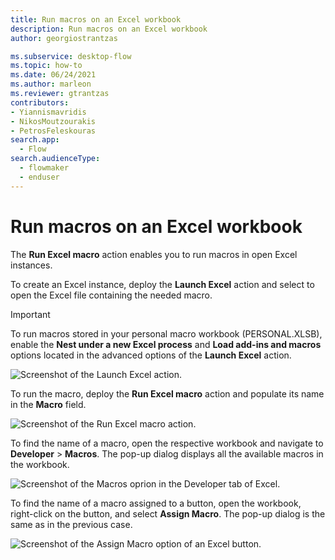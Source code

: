 ```yaml
---
title: Run macros on an Excel workbook
description: Run macros on an Excel workbook
author: georgiostrantzas

ms.subservice: desktop-flow
ms.topic: how-to
ms.date: 06/24/2021
ms.author: marleon
ms.reviewer: gtrantzas
contributors:
- Yiannismavridis
- NikosMoutzourakis
- PetrosFeleskouras
search.app: 
  - Flow
search.audienceType: 
  - flowmaker
  - enduser
---
```


# Run macros on an Excel workbook

The **Run Excel macro** action enables you to run macros in open Excel instances.

To create an Excel instance, deploy the **Launch Excel** action and select to open the Excel file containing the needed macro.

> [!IMPORTANT]
> To run macros stored in your personal macro workbook (PERSONAL.XLSB), enable the **Nest under a new Excel process** and **Load add-ins and macros** options located in the advanced options of the **Launch Excel** action.

![Screenshot of the Launch Excel action.](media/run-macros-excel/launch-excel-action.png)

To run the macro, deploy the **Run Excel macro** action and populate its name in the **Macro** field.

![Screenshot of the Run Excel macro action.](media/run-macros-excel/run-excel-macro-action.png)

To find the name of a macro, open the respective workbook and navigate to **Developer** > **Macros**. The pop-up dialog displays all the available macros in the workbook.

![Screenshot of the Macros oprion in the Developer tab of Excel.](media/run-macros-excel/excel-developer-macros-option.png)

To find the name of a macro assigned to a button, open the workbook, right-click on the button, and select **Assign Macro**. The pop-up dialog is the same as in the previous case.

![Screenshot of the Assign Macro option of an Excel button.](media/run-macros-excel/assign-macro-excel-button.png)